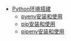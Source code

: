 * [Python环境搭建](Python环境搭建.md)
  * [pyenv安装和使用](pyenv安装和使用.md)
  * [pip安装和使用](pip安装和使用.md)
  * [pipenv安装和使用](pipenv安装和使用.md)